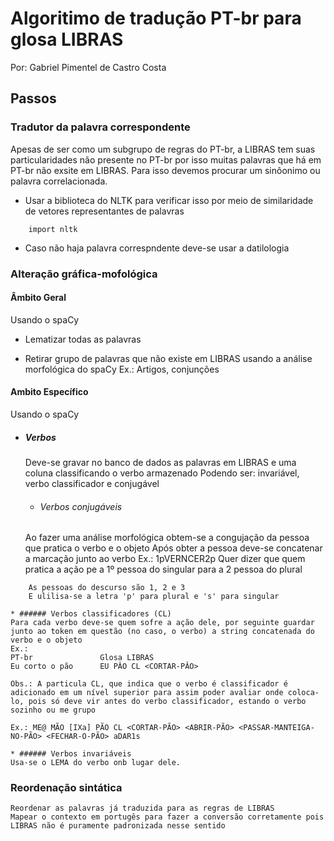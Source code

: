 # Algoritimo de tradução PT-br para glosa LIBRAS
Por: Gabriel Pimentel de Castro Costa

## Passos

### Tradutor da palavra correspondente
Apesas de ser como um subgrupo de regras do PT-br, a LIBRAS tem suas particularidades não presente no PT-br por isso muitas palavras que há em PT-br não exsite em LIBRAS. Para isso devemos procurar um sinôonimo ou palavra correlacionada.

* Usar a biblioteca do NLTK para verificar isso por meio de similaridade de vetores representantes de palavras

```
    import nltk
```

* Caso não haja palavra correspndente deve-se usar a datilologia

### Alteração gráfica-mofológica
#### Âmbito Geral

Usando o spaCy

* Lematizar todas as palavras 

* Retirar grupo de palavras que não existe em LIBRAS usando a análise morfológica do spaCy
    Ex.: Artigos, conjunções

#### Ambito Específico
Usando o spaCy

* ##### Verbos
    Deve-se gravar no banco de dados as palavras em LIBRAS e uma coluna classificando o verbo armazenado
    Podendo ser: invariável, verbo classificador e conjugável

    * ###### Verbos conjugáveis
    Ao fazer uma análise morfológica obtem-se a congujação da pessoa que pratica o verbo e o objeto
    Após obter a pessoa deve-se concatenar a marcação junto ao verbo
    Ex.: 1pVERNCER2p
    Quer dizer que quem pratica a ação pe a 1º pessoa do singular para a 2 pessoa do plural
``` 
    As pessoas do descurso são 1, 2 e 3
    E ulilisa-se a letra 'p' para plural e 's' para singular
```

    * ###### Verbos classificadores (CL)
    Para cada verbo deve-se quem sofre a ação dele, por seguinte guardar junto ao token em questão (no caso, o verbo) a string concatenada do verbo e o objeto
    Ex.:
    PT-br               Glosa LIBRAS
    Eu corto o pão      EU PÂO CL <CORTAR-PÂO>

    Obs.: A particula CL, que indica que o verbo é classificador é adicionado em um nível superior para assim poder avaliar onde coloca-lo, pois só deve vir antes do verbo classificador, estando o verbo sozinho ou me grupo

    Ex.: ME@ MÃO [IXa] PÃO CL <CORTAR-PÃO> <ABRIR-PÃO> <PASSAR-MANTEIGA-NO-PÃO> <FECHAR-O-PÃO> aDAR1s

    * ###### Verbos invariáveis
    Usa-se o LEMA do verbo onb lugar dele.

### Reordenação sintática
    Reordenar as palavras já traduzida para as regras de LIBRAS
    Mapear o contexto em portugês para fazer a conversão corretamente pois LIBRAS não é puramente padronizada nesse sentido